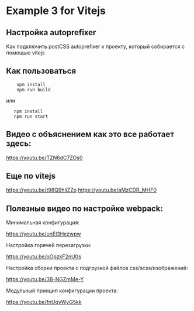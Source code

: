 # Example 3 for Vitejs

## **Настройка autoprefixer**

Как подключить postCSS autoprefixer к проекту, который собирается с помощью vitejs

## Как пользоваться

```
    npm install
    npm run build
```
или

```
   npm install
   npm run start
```

## Видео с объяснением как это все работает здесь:

https://youtu.be/TZN6dC7ZOs0

## Еще по vitejs

https://youtu.be/t98Q9hliZZo
https://youtu.be/aMzCDR_MHF0


## Полезные видео по настройке webpack:


Минимальная конфигурация:

https://youtu.be/unEl3Hezwpw

Настройка горячей перезагрузки:

https://youtu.be/oOpzkF2nU0s

Настройка сборки проекта с подгрузкой файлов css/scss/изображений:

https://youtu.be/3B-NGZmMe-Y

Модульный принцип конфигурации проекта:

https://youtu.be/fnUqyWyG5kk




